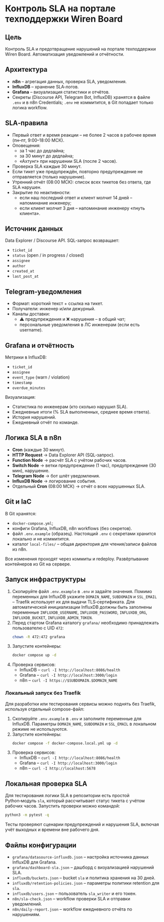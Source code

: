 # Контроль SLA на портале техподдержки Wiren Board

## Цель
Контроль SLA и предотвращение нарушений на портале техподдержки Wiren Board. Автоматизация уведомлений и отчётности.

## Архитектура
- **n8n** – агрегация данных, проверка SLA, уведомления.
- **InfluxDB** – хранение SLA‑логов.
- **Grafana** – визуализация статистики и отчётов.
- Секреты (Discourse API, Telegram Bot, InfluxDB) хранятся в файле `.env` и в n8n Credentials; `.env` не коммитится, в Git попадает только логика workflow.

## SLA‑правила
- Первый ответ и время реакции – не более 2 часов в рабочее время (пн–пт, 9:00–18:00 МСК).
- Оповещения:
  - за 1 час до дедлайна;
  - за 30 минут до дедлайна;
  - «Ахтунг» при нарушении SLA (после 2 часов).
- Проверка SLA каждые 30 минут.
- Если тикет уже предупреждён, повторно предупреждение не отправляется (только нарушение).
- Утренний отчёт (08:00 МСК): список всех тикетов без ответа, где SLA нарушен.
- Закрытие по неактивности:
  - если наш последний ответ и клиент молчит 14 дней – напоминание инженеру;
  - если клиент молчит 3 дня – напоминание инженеру «пнуть клиента».

## Источник данных
Data Explorer / Discourse API. SQL‑запрос возвращает:
- `ticket_id`
- `status` (open / in progress / closed)
- `assignee`
- `author`
- `created_at`
- `last_post_at`

## Telegram‑уведомления
- Формат: короткий текст + ссылка на тикет.
- Получатели: инженер и/или дежурный.
- Каналы доставки:
  - ⚠ предупреждения и ❌ нарушения – в общий чат;
  - персональные уведомления в ЛС инженерам (если есть username).

## Grafana и отчётность
Метрики в InfluxDB:
- `ticket_id`
- `assignee`
- `event_type` (warn / violation)
- `timestamp`
- `overdue_minutes`

Визуализация:
- Статистика по инженерам (кто сколько нарушил SLA).
- Ежедневные итоги (% SLA выполненных, среднее время ответа).
- История нарушений.
- Ежедневный отчёт по команде.

## Логика SLA в n8n
- **Cron** (каждые 30 минут).
- **HTTP Request** → Data Explorer API (SQL‑запрос).
- **Function Node** → расчёт SLA с учётом рабочих часов.
- **Switch Node** → ветки предупреждение (1 час), предупреждение (30 мин), нарушение.
- **Telegram Node** → бот шлёт уведомления.
- **InfluxDB Node** → логирование события.
- Отдельный **Cron** (08:00 МСК) → отчёт о всех нарушенных SLA.

## Git и IaC
В Git хранятся:
- `docker-compose.yml`;
- конфиги Grafana, InfluxDB, n8n workflows (без секретов).
- файл `.env.example` (образец). Настоящий `.env` с секретами хранится локально и не коммитится.
- каталог `local-files/` – общая директория для чтения/записи файлов из n8n.

Все изменения проходят через коммиты и redeploy. Развёртывание контейнеров из Git на сервере.

## Запуск инфраструктуры

1. Скопируйте файл `.env.example` в `.env` и задайте значения. Помимо переменных для InfluxDB укажите `DOMAIN_NAME`, `SUBDOMAIN` и `SSL_EMAIL` – Traefik использует их для выдачи TLS‑сертификата. Для автоматической инициализации InfluxDB должны быть заполнены переменные `INFLUXDB_USERNAME`, `INFLUXDB_PASSWORD`, `INFLUXDB_ORG`, `INFLUXDB_BUCKET`, `INFLUXDB_ADMIN_TOKEN`.
2. Перед стартом Grafana каталогу `grafana/` необходимо принадлежать пользователю с UID `472`:
   ```bash
   chown -R 472:472 grafana
   ```
3. Запустите контейнеры:
   ```bash
   docker compose up -d
   ```
4. Проверка сервисов:
   - InfluxDB – `curl -I http://localhost:8086/health`
   - Grafana – `curl -I http://localhost:3000/login`
   - n8n – `curl -I https://$SUBDOMAIN.$DOMAIN_NAME`

### Локальный запуск без Traefik

Для разработки или тестирования сервисы можно поднять без Traefik, используя
отдельный compose-файл:

1. Скопируйте `.env.example` в `.env` и заполните переменные для InfluxDB.
   Параметры `DOMAIN_NAME`, `SUBDOMAIN` и `SSL_EMAIL` в локальном режиме не используются.
2. Запустите контейнеры:
   ```bash
   docker compose -f docker-compose.local.yml up -d
   ```
3. Проверка сервисов:
   - InfluxDB – `curl -I http://localhost:8086/health`
   - Grafana – `curl -I http://localhost:3000/login`
   - n8n – `curl -I http://localhost:5678`

## Локальная проверка SLA
Для тестирования логики SLA в репозитории есть простой Python‑модуль `sla`,
который рассчитывает статус тикета с учётом рабочих часов. Запустить проверки
можно командой:

```bash
python3 -m pytest -q
```

Тесты проверяют сценарии предупреждений и нарушения SLA, включая учёт
выходных и времени вне рабочего дня.


## Файлы конфигурации

- `grafana/datasource-influxdb.json` – настройка источника данных InfluxDB для Grafana.
- `grafana/dashboard-sla.json` – дашборд с визуализацией нарушений SLA.
- `influxdb/buckets.json` – bucket `sla` и политика хранения на 30 дней.
- `influxdb/retention-policies.json` – параметры политики retention для `sla`.
- `influxdb/users.json` – пользователь `sla_writer` и его токен.
- `n8n/sla-check.json` – workflow проверки SLA и отправки уведомлений.
- `n8n/daily-report.json` – workflow ежедневного отчёта по нарушениям.
